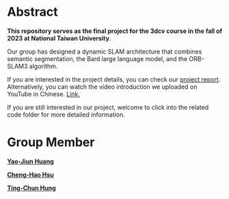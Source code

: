 # Abstract

**This repository serves as the final project for the 3dcv course in the fall of 2023 at National Taiwan University**.

Our group has designed a dynamic SLAM architecture that combines semantic segmentation, the Bard large language model, and the ORB-SLAM3 algorithm.

If you are interested in the project details, you can check our [project report](./3dcv2023fall.pdf).
Alternatively, you can watch the video introduction we uploaded on YouTube in Chinese. [Link.](https://youtu.be/gdPDinKMs8I)

If you are still interested in our project, welcome to click into the related code folder for more detailed information.

# Group Member
[**Yao-Jiun Huang**](https://github.com/DennisHuang890331)

[**Cheng-Hao Hsu**](https://github.com/qaz012207)

[**Ting-Chun Hung**](https://github.com/jeffhong824)